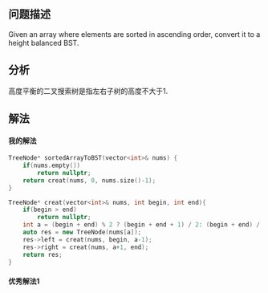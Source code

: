 ## 问题描述
Given an array where elements are sorted in ascending order, convert it to a height balanced BST.


## 分析
高度平衡的二叉搜索树是指左右子树的高度不大于1.

## 解法

#### 我的解法
```cpp
TreeNode* sortedArrayToBST(vector<int>& nums) {
    if(nums.empty())
        return nullptr;
    return creat(nums, 0, nums.size()-1);
}

TreeNode* creat(vector<int>& nums, int begin, int end){
    if(begin > end)
        return nullptr;
    int a = (begin + end) % 2 ? (begin + end + 1) / 2: (begin + end) / 2; //这里可以直接 a = (begin + end) / 2，因为只需满足条件就可以，最后的树可以不同 
    auto res = new TreeNode(nums[a]);
    res->left = creat(nums, begin, a-1);
    res->right = creat(nums, a+1, end);
    return res;
}
```
#### 优秀解法1
```cpp

```


